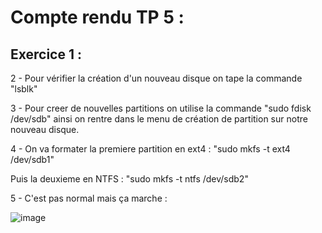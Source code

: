 # Compte rendu TP 5 :

## Exercice 1 :
2 - Pour vérifier la création d'un nouveau disque on tape la commande "lsblk"

3 - Pour creer de nouvelles partitions on utilise la commande "sudo fdisk /dev/sdb" ainsi on rentre dans le menu de création de partition sur notre nouveau disque.

4 - On va formater la premiere partition en ext4 : "sudo mkfs -t ext4 /dev/sdb1"

Puis la deuxieme en NTFS : "sudo mkfs -t ntfs /dev/sdb2"

5 - C'est pas normal mais ça marche :

![image](https://user-images.githubusercontent.com/60741854/194265909-d6af6318-ae4d-448e-ab0a-8a27fa253986.png)

  
  
